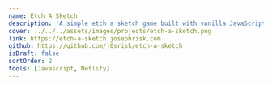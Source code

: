 ```yaml
---
name: Etch A Sketch
description: 'A simple etch a sketch game built with vanilla JavaScript. Features a color picker, grid size picker, and a reset button. Built to learn DOM manipulation and event listeners.'
cover: ../../../assets/images/projects/etch-a-sketch.png
link: https://etch-a-sketch.josephrisk.com
github: https://github.com/j0srisk/etch-a-sketch
isDraft: false
sortOrder: 2
tools: [Javascript, Netlify]
---
```

